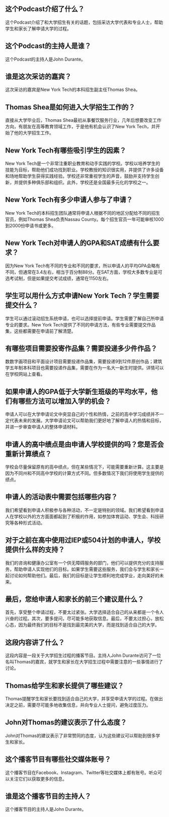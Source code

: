 
## 这个Podcast介绍了什么？  

这个Podcast介绍了和大学招生有关的话题，包括采访大学代表和专业人士，帮助学生和家长了解申请大学的过程。


## 这个Podcast的主持人是谁？  

这个Podcast的主持人是John Durante。


## 谁是这次采访的嘉宾？  

这次采访的嘉宾是New York Tech的本科招生副主任Thomas Shea。


## Thomas Shea是如何进入大学招生工作的？  

直接从大学毕业后，Thomas Shea最初从事餐饮服务行业，几年后想要改变工作方向，有朋友在高等教育领域工作，于是他有机会认识了New York Tech，并开始了他的大学招生工作。


## New York Tech有哪些吸引学生的因素？  

New York Tech是一个非常注重职业教育和动手实践的学校。学校以培养学生的技能为目标，帮助他们成功找到职业。学校教授的知识很实用，并提供了许多设备和场地帮助学生获得实践经验。学校还非常重视学生的声音，鼓励并支持学生创新，并提供多种俱乐部和组织。此外，学校还是全国最多元化的学校之一。


## New York Tech有多少申请人参与了申请？  

New York Tech的本科招生团队通常将申请人根据不同的地区分配给不同的招生官员，例如Thomas Shea负责Nassau County。每个招生官员一年可能审核1000到2000份申请书或更多。


## New York Tech对申请人的GPA和SAT成绩有什么要求？  

因为New York Tech有不同的专业和不同的要求，所以申请人的平均GPA会略有不同，但通常在3.4左右，相当于百分制88分。在SAT方面，学校大多数专业是可选考试制，但是如果提交考试成绩，通常在1150左右。


## 学生可以用什么方式申请New York Tech？学生需要提交什么？  

学生可以通过滚动招生系统申请，也可以选择提前申请。学生需要了解自己所申请专业的要求。New York Tech提供了不同的申请方法，有些专业需要提交作品集，这些都需要在申请前了解清楚。


## 有哪些项目需要投寄作品集？需要投递多少件作品？

数数字画项目和平面设计项目需要投递作品集，需要投递9到12件原创作品；建筑学五年制本科项目也需要投递作品集，需要在作为一名大一新生时提供。详情可以在学校网站上查看。

## 如果申请人的GPA低于大学新生班级的平均水平，他们有哪些方法可以增加入学的机会？

申请人可以在大学申请论文中突显自己的个性和热情，之前的高中学习成绩并不一定代表未来的发展。大学申请论文可以帮助我们更好地了解申请人的热情和目标，并进一步审查申请人的整体申请材料。

## 申请人的高中绩点是由申请人学校提供的吗？您是否会重新计算绩点？

学校会尽量保留原有的高中绩点，但在某些情况下，可能需要重新计算。这主要是因为不同州和不同高中学校的计算方式不同。但多数情况下我们将使用学生提供的绩点。

## 申请人的活动表中需要包括哪些内容？

我们希望看到申请人积极参与各种活动，不一定是特别的领域。我们希望看到申请人在学校以外的方方面面都起到了积极的作用，如参加体育运动、学生会、科技研究等各种形式活动。

## 对于之前在高中使用过IEP或504计划的申请人，学校提供什么样的支持？

我们的咨询和健康办公室有一个供无障碍服务的部门，他们可以提供充分的支持服务，帮助申请人实现他们的目标。如果学生需要这些服务，我们会与学生和家长一起讨论如何帮助他们。最后，我们的目标是让学生顺利地完成学业，走向美好的未来。

## 最后，您给申请人和家长的前三个建议是什么？

首先，享受整个申请过程，不要太过紧张。大学选择适合自己的从来都是一个令人兴奋的过程。其次，要多提问，尽可能多地获取信息。最后，不要太过担心，放松心态，因为最终我们的目标不是找到最完美的大学，而是找到适合自己的大学。


## 这段内容讲了什么？

这段内容是一段关于大学招生过程的播客节目。主持人John Durante访问了一位名叫Thomas的嘉宾，就学生和家长在大学招生过程中需要注意的一些事情进行了讨论。


## Thomas给学生和家长提供了哪些建议？

Thomas提醒学生和家长要找到适合自己的大学，并享受申请大学的过程。在做出决定之前，需要尽可能多地收集信息，并向专业人士提问，避免过度压力。


## John对Thomas的建议表示了什么态度？

John对Thomas的建议表示了非常赞同的态度，认为这些建议可以帮助到很多学生和家长。


## 这个播客节目有哪些社交媒体账号？

这个播客节目在Facebook、Instagram、Twitter等社交媒体上都有账号。听众可以关注它们以获取更多的信息。


## 谁是这个播客节目的主持人？

这个播客节目的主持人是John Durante。

